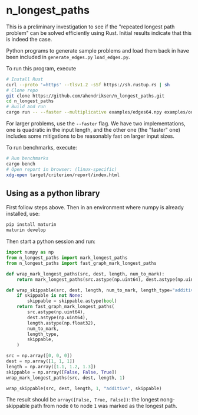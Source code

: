 # n_longest_paths

This is a preliminary investigation to see if the "repeated longest path
problem" can be solved efficiently using Rust. Initial results indicate that
this is indeed the case.


Python programs to generate sample problems and load them back in have been
included in `generate_edges.py` `load_edges.py`.

To run this program, execute

``` sh
# Install Rust
curl --proto '=https' --tlsv1.2 -sSf https://sh.rustup.rs | sh
# Clone repo
git clone https://github.com/ahendriksen/n_longest_paths.git
cd n_longest_paths
# Build and run
cargo run -- --faster --multiplicative examples/edges64.npy examples/out64.npy
```
For larger problems, use the `--faster` flag. We have two implementations, one
is quadratic in the input length, and the other one (the "faster" one) includes
some mitigations to be reasonably fast on larger input sizes.

To run benchmarks, execute:
``` sh
# Run benchmarks
cargo bench
# Open report in browser: (linux-specific)
xdg-open target/criterion/report/index.html
```
## Using as a python library 

First follow steps above. Then in an environment where numpy is already installed, use: 

``` sh
pip install maturin
maturin develop
```

Then start a python session and run: 

``` python
import numpy as np
from n_longest_paths import mark_longest_paths
from n_longest_paths import fast_graph_mark_longest_paths

def wrap_mark_longest_paths(src, dest, length, num_to_mark):
    return mark_longest_paths(src.astype(np.uint64), dest.astype(np.uint64), length.astype(np.float32), num_to_mark)

def wrap_skippable(src, dest, length, num_to_mark, length_type="additive", skippable=None):
    if skippable is not None: 
        skippable = skippable.astype(bool)
    return fast_graph_mark_longest_paths(
        src.astype(np.uint64), 
        dest.astype(np.uint64), 
        length.astype(np.float32), 
        num_to_mark, 
        length_type,
        skippable,
    )

src = np.array([0, 0, 0])
dest = np.array([1, 1, 1])
length = np.array([1.1, 1.2, 1.3])
skippable = np.array([False, False, True])  
wrap_mark_longest_paths(src, dest, length, 1)

wrap_skippable(src, dest, length, 1, "additive", skippable)
```

The result should be `array([False, True, False])`: the longest nong-skippable
path from node `0` to node `1` was marked as the longest path.

